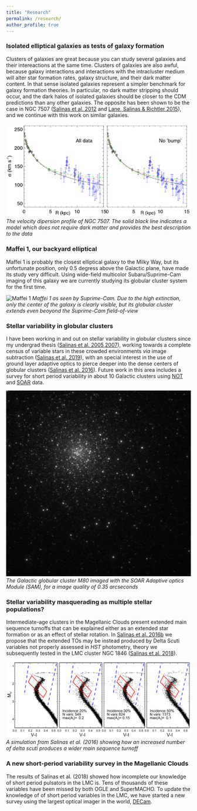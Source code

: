 ```yaml
---
title: "Research"
permalink: /research/
author_profile: true
---
```



### Isolated elliptical galaxies as tests of galaxy formation ###

Clusters of galaxies are great because you can study several galaxies and their intereactions at the same time. Clusters of galaxies are also awful, because galaxy interactions and interactions with the intracluster medium will alter star formation rates, galaxy structure, and their dark matter content. In that sense isolated galaxies represent a simpler benchmark for galaxy formation theories. In particular, no dark matter stripping should occur, and the dark halos of isolated galaxies should be closer to the CDM predictions than any other galaxies. The opposite has been shown to be the case in NGC 7507 ([Salinas et al. 2012](https://ui.adsabs.harvard.edu/abs/2012A%26A...538A..87S/abstract) and [Lane, Salinas & Richtler 2015](https://ui.adsabs.harvard.edu/abs/2015A%26A...574A..93L/abstract)), and we continue with this work on similar galaxies.

![N7507](../images/salinas12.png)
*The velocity dipersion profile of NGC 7507. The solid black line indicates a model which does not require dark matter and provides the best description to the data*
### Maffei 1, our backyard elliptical ###

Maffei 1 is probably the closest elliptical galaxy to the Milky Way, but its unfortunate position, only 0.5 degress above the Galactic plane, have made its study very difficult. Using wide-field multicolor Subaru/Suprime-Cam imaging of this galaxy we are currently studying its globular cluster system for the first time.

![Maffei 1](../images/maffei.png)
*Maffei 1 as seen by Suprime-Cam. Due to the high extinction, only the center of the galaxy is clearly visible, but its globular cluster extends even beoyond the Suprime-Cam field-of-view*


### Stellar variability in globular clusters

I have been working in and out on stellar variability in globular clusters since my undergrad thesis ([Salinas et al. 2005](https://ui.adsabs.harvard.edu/abs/2005IBVS.5640....1S/abstract),[2007](https://ui.adsabs.harvard.edu/abs/2007IBVS.5744....1S/abstract)), working towards a complete census of variable stars in these crowded environments *via* image subtraction ([Salinas et al. 2019](https://ui.adsabs.harvard.edu/abs/2019AJ....157...47S/abstract)), with an special interest in the use of ground layer adaptive optics to pierce deeper into the dense centers of globular clusters ([Salinas et al. 2016](https://ui.adsabs.harvard.edu/abs/2016AJ....152...55S/abstract)). Future work in this area includes a survey for short period variability in about 10 Galactic clusters using [NOT](http://www.not.iac.es/) and [SOAR](http://www.ctio.noao.edu/soar/) data.

![M80](../images/m80.jpg)
*The Galactic globular cluster M80 imaged with the SOAR Adaptive optics Module (SAM), for a image quality of 0.35 arcseconds*

### Stellar variability masquerading as multiple stellar populations?

Intermediate-age clusters in the Magellanic Clouds present extended main sequence turnoffs that can be explained either as an extended star formation or as an effect of stellar rotation. In [Salinas et al. 2016b](https://ui.adsabs.harvard.edu/abs/2016ApJ...832L..14S/abstract) we propose that the extended TOs may be instead produced by Delta Scuti variables not properly assessed in *HST* photometry, theory we subsequently tested in the LMC cluster NGC 1846 ([Salinas et al. 2018](https://ui.adsabs.harvard.edu/abs/2018AJ....155..183S/abstract)).

![Salinas+16](../images/salinas16.png)
*A simulation from Salinas et al. (2016) showing how an increased number of delta scuti produces a wider main sequence turnoff*

### A new short-period variability survey in the Magellanic Clouds ###

The results of Salinas et al. (2018) showed how incomplete our knowledge of short period pulsators in the LMC is. Tens of thousands of these variables have been missed by both OGLE and SuperMACHO. To update the knowledge of of short period variables in the LMC, we have started a new survey using the largest optical imager in the world, [DECam](http://www.ctio.noao.edu/noao/node/1033).
